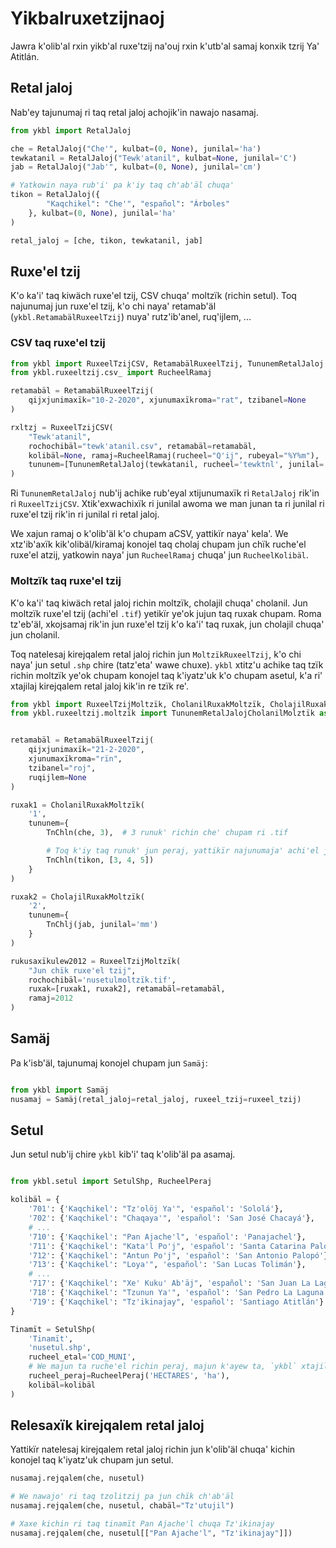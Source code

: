 # Yikbalruxetzijnaoj
Jawra k'olib'al rxin yikb'al ruxe'tzij na'ouj rxin k'utb'al samaj konxik tzrij Ya' Atitlán.  

## Retal jaloj
Nab'ey tajunumaj ri taq retal jaloj achojik'in nawajo nasamaj.

```python
from ykbl import RetalJaloj

che = RetalJaloj("Che'", kulbat=(0, None), junilal='ha')
tewkatanil = RetalJaloj("Tewk'atanil", kulbat=None, junilal='C')
jab = RetalJaloj("Jab'", kulbat=(0, None), junilal='cm')

# Yatkowin naya rub'i' pa k'iy taq ch'ab'äl chuqa'
tikon = RetalJaloj({
        "Kaqchikel": "Che'", "español": "Árboles"
    }, kulbat=(0, None), junilal='ha'
)

retal_jaloj = [che, tikon, tewkatanil, jab]

```

## Ruxe'el tzij
K'o ka'i' taq kiwäch ruxe'el tzij, CSV chuqa' moltzïk (richin setul).
Toq najunumaj jun ruxe'el tzij, k'o chi naya' retamab'äl (`ykbl.RetamabälRuxeelTzij`)
nuya' rutz'ib'anel, ruq'ijlem, ...

### CSV taq ruxe'el tzij

```python
from ykbl import RuxeelTzijCSV, RetamabälRuxeelTzij, TununemRetalJaloj
from ykbl.ruxeeltzij.csv_ import RucheelRamaj

retamabäl = RetamabälRuxeelTzij(
    qijxjunimaxïk="10-2-2020", xjunumaxïkroma="rat", tzibanel=None
)

rxltzj = RuxeelTzijCSV(
    "Tewk'atanil",
    rochochibäl="tewk'atanil.csv", retamabäl=retamabäl,
    kolibäl=None, ramaj=RucheelRamaj(rucheel="Q'ij", rubeyal="%Y%m"),
    tununem=[TununemRetalJaloj(tewkatanil, rucheel='tewktnl', junilal='K')]
)

```
Ri `TununemRetalJaloj` nub'ij achike rub'eyal xtijunumaxïk ri `RetalJaloj` rik'in ri 
`RuxeelTzijCSV`. Xtik'exwachixïk ri junilal awoma we man junan ta ri junilal ri
ruxe'el tzij rik'in ri junilal ri retal jaloj.

We xajun ramaj o k'olib'äl k'o chupam aCSV, yattikïr naya' kela'. We
xtz'ib'axïk kik'olibäl/kiramaj konojel taq cholaj chupam jun chïk ruche'el ruxe'el atzij,
yatkowin naya' jun `RucheelRamaj` chuqa' jun `RucheelKolibäl`.

### Moltzïk taq ruxe'el tzij
K'o ka'i' taq kiwäch retal jaloj richin moltzïk, cholajil chuqa' cholanil.
Jun moltzïk ruxe'el tzij (achi'el `.tif`) yetikïr ye'ok jujun taq ruxak chupam.
Roma tz'eb'äl, xkojsamaj rik'in jun ruxe'el tzij k'o ka'i' taq ruxak, jun cholajil
chuqa' jun cholanil. 

Toq natelesaj kirejqalem retal jaloj richin jun `MoltzïkRuxeelTzij`, k'o chi naya' 
jun setul `.shp` chire (tatz'eta' wawe chuxe). ``ykbl`` xtitz'u achike taq tzïk richin
moltzïk ye'ok chupam konojel taq k'iyatz'uk k'o chupam asetul, k'a ri' xtajilaj 
kirejqalem retal jaloj kik'in re tzïk re'. 

```python
from ykbl import RuxeelTzijMoltzïk, CholanilRuxakMoltzïk, CholajilRuxakMoltzïk, RetamabälRuxeelTzij
from ykbl.ruxeeltzij.moltzïk import TununemRetalJalojCholanilMolztïk as TnChln, TununemRetalJalojCholajilMolztïk as TnChlj


retamabäl = RetamabälRuxeelTzij(
    qijxjunimaxïk="21-2-2020",
    xjunumaxïkroma="rïn",
    tzibanel="roj",
    ruqijlem=None
)

ruxak1 = CholanilRuxakMoltzïk(
    '1',
    tununem={
        TnChln(che, 3),  # 3 runuk' richin che' chupam ri .tif

        # Toq k'iy taq runuk' jun peraj, yattikïr najunumaja' achi'el jun cholajem
        TnChln(tikon, [3, 4, 5])
    }
)

ruxak2 = CholajilRuxakMoltzïk(
    '2',
    tununem={
        TnChlj(jab, junilal='mm')
    }
)

rukusaxïkulew2012 = RuxeelTzijMoltzïk(
    "Jun chïk ruxe'el tzij",
    rochochibäl='nusetulmoltzïk.tif',
    ruxak=[ruxak1, ruxak2], retamabäl=retamabäl,
    ramaj=2012
)
```


## Samäj
Pa k'isb'äl, tajunumaj konojel chupam jun `Samäj`:

```python

from ykbl import Samäj
nusamaj = Samäj(retal_jaloj=retal_jaloj, ruxeel_tzij=ruxeel_tzij)

```

## Setul
Jun setul nub'ij chire `ykbl` kib'i' taq k'olib'äl pa asamaj.

```python

from ykbl.setul import SetulShp, RucheelPeraj

kolibäl = {
    '701': {'Kaqchikel': "Tz'olöj Ya'", 'español': 'Sololá'},
    '702': {'Kaqchikel': "Chaqaya'", 'español': 'San José Chacayá'},
    # ...
    '710': {'Kaqchikel': "Pan Ajache'l", 'español': 'Panajachel'},
    '711': {'Kaqchikel': "Kata'l Po'j", 'español': 'Santa Catarina Palopó'},
    '712': {'Kaqchikel': "Antun Po'j", 'español': 'San Antonio Palopó'},
    '713': {'Kaqchikel': "Loya'", 'español': 'San Lucas Tolimán'},
    # ...
    '717': {'Kaqchikel': "Xe' Kuku' Ab'äj", 'español': 'San Juan La Laguna', "Tz'utujil": "Xe' Kuku' Aab'aj"},
    '718': {'Kaqchikel': "Tzunun Ya'", 'español': 'San Pedro La Laguna'},
    '719': {'Kaqchikel': "Tz'ikinajay", 'español': 'Santiago Atitlán'}
}

Tinamït = SetulShp(
    'Tinamït',
    'nusetul.shp',
    rucheel_etal='COD_MUNI',
    # We majun ta ruche'el richin peraj, majun k'ayew ta, `ykbl` xtajilaj awoma 
    rucheel_peraj=RucheelPeraj('HECTARES', 'ha'),
    kolibäl=kolibäl
)

```

## Relesaxïk kirejqalem retal jaloj
Yattikïr natelesaj kirejqalem retal jaloj richin jun k'olib'äl chuqa' kichin konojel taq
k'iyatz'uk chupam jun setul.

```python
nusamaj.rejqalem(che, nusetul)

# We nawajo' ri taq tzolitzij pa jun chïk ch'ab'äl
nusamaj.rejqalem(che, nusetul, chabäl="Tz'utujil")

# Xaxe kichin ri taq tinamït Pan Ajache'l chuqa Tz'ikinajay
nusamaj.rejqalem(che, nusetul[["Pan Ajache'l", "Tz'ikinajay"]])
```